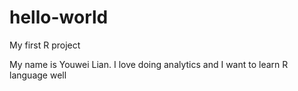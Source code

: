 # hello-world
My first R project

My name is Youwei Lian. I love doing analytics and I want to learn R language well
